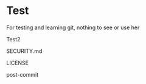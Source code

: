 # Test
For testing and learning git, nothing to see or use her

Test2

SECURITY.md

LICENSE

post-commit